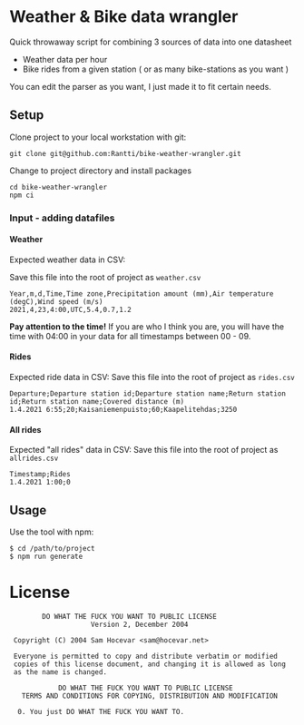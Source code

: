 # Weather & Bike data wrangler

Quick throwaway script for combining 3 sources of data into one datasheet
- Weather data per hour
- Bike rides from a given station ( or as many bike-stations as you want )

You can edit the parser as you want, I just made it to fit certain needs.

## Setup

Clone project to your local workstation with git: 

```
git clone git@github.com:Rantti/bike-weather-wrangler.git
```

Change to project directory and install packages

```
cd bike-weather-wrangler
npm ci
```

### Input - adding datafiles

#### Weather

Expected weather data in CSV:

Save this file into the root of project as `weather.csv`

```
Year,m,d,Time,Time zone,Precipitation amount (mm),Air temperature (degC),Wind speed (m/s)
2021,4,23,4:00,UTC,5.4,0.7,1.2
```

**Pay attention to the time!** If you are who I think you are, you will have the time with 04:00 in your data for all timestamps between 00 - 09.

#### Rides

Expected ride data in CSV:
Save this file into the root of project as `rides.csv`

```
Departure;Departure station id;Departure station name;Return station id;Return station name;Covered distance (m)
1.4.2021 6:55;20;Kaisaniemenpuisto;60;Kaapelitehdas;3250
```

#### All rides

Expected "all rides" data in CSV:
Save this file into the root of project as `allrides.csv`

```
Timestamp;Rides
1.4.2021 1:00;0
```

## Usage

Use the tool with npm:

```
$ cd /path/to/project
$ npm run generate
```


# License

```
        DO WHAT THE FUCK YOU WANT TO PUBLIC LICENSE
                    Version 2, December 2004

 Copyright (C) 2004 Sam Hocevar <sam@hocevar.net>

 Everyone is permitted to copy and distribute verbatim or modified
 copies of this license document, and changing it is allowed as long
 as the name is changed.

            DO WHAT THE FUCK YOU WANT TO PUBLIC LICENSE
   TERMS AND CONDITIONS FOR COPYING, DISTRIBUTION AND MODIFICATION

  0. You just DO WHAT THE FUCK YOU WANT TO.
  ```

